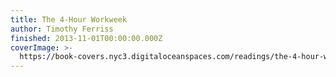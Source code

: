 ```yaml
---
title: The 4-Hour Workweek
author: Timothy Ferriss
finished: 2013-11-01T00:00:00.000Z
coverImage: >-
  https://book-covers.nyc3.digitaloceanspaces.com/readings/the-4-hour-workweek-01.jpg
---
```

